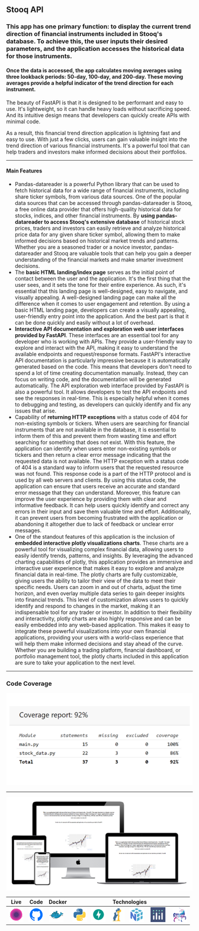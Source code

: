 ## Stooq API
### This app has one primary function: to display the current trend direction of financial instruments included in Stooq's database. To achieve this, the user inputs their desired parameters, and the application accesses the historical data for those instruments.

#### Once the data is accessed, the app calculates moving averages using three lookback periods: 50-day, 100-day, and 200-day. These moving averages provide a helpful indicator of the trend direction for each instrument.

The beauty of FastAPI is that it is designed to be performant and easy to use. It's lightweight, so it can handle heavy loads without sacrificing speed. And its intuitive design means that developers can quickly create APIs with minimal code.

As a result, this financial trend direction application is lightning fast and easy to use. With just a few clicks, users can gain valuable insight into the trend direction of various financial instruments. It's a powerful tool that can help traders and investors make informed decisions about their portfolios.

--------------------------------------------------

#### Main Features
* Pandas-datareader is a powerful Python library that can be used to fetch historical data for a wide range of financial instruments, including share ticker symbols, from various data sources. One of the popular data sources that can be accessed through pandas-datareader is Stooq, a free online data provider that offers high-quality historical data for stocks, indices, and other financial instruments. By **using pandas-datareader to access Stooq's extensive database** of historical stock prices, traders and investors can easily retrieve and analyze historical price data for any given share ticker symbol, allowing them to make informed decisions based on historical market trends and patterns. Whether you are a seasoned trader or a novice investor, pandas-datareader and Stooq are valuable tools that can help you gain a deeper understanding of the financial markets and make smarter investment decisions.
* The **basic HTML landing/index page** serves as the initial point of contact between the user and the application. It's the first thing that the user sees, and it sets the tone for their entire experience. As such, it's essential that this landing page is well-designed, easy to navigate, and visually appealing. A well-designed landing page can make all the difference when it comes to user engagement and retention. By using a basic HTML landing page, developers can create a visually appealing, user-friendly entry point into the application. And the best part is that it can be done quickly and easily without a lot of overhead.
* **Interactive API documentation and exploration web user interfaces provided by FastAPI**. These interfaces are an essential tool for any developer who is working with APIs. They provide a user-friendly way to explore and interact with the API, making it easy to understand the available endpoints and request/response formats. FastAPI's interactive API documentation is particularly impressive because it is automatically generated based on the code. This means that developers don't need to spend a lot of time creating documentation manually. Instead, they can focus on writing code, and the documentation will be generated automatically. The API exploration web interface provided by FastAPI is also a powerful tool. It allows developers to test the API endpoints and see the responses in real-time. This is especially helpful when it comes to debugging and testing, as developers can quickly identify and fix any issues that arise.
* Capability of **returning HTTP exceptions** with a status code of 404 for non-existing symbols or tickers. When users are searching for financial instruments that are not available in the database, it is essential to inform them of this and prevent them from wasting time and effort searching for something that does not exist. With this feature, the application can identify when users enter non-existing symbols or tickers and then return a clear error message indicating that the requested data is not available. The HTTP exception with a status code of 404 is a standard way to inform users that the requested resource was not found. This response code is a part of the HTTP protocol and is used by all web servers and clients. By using this status code, the application can ensure that users receive an accurate and standard error message that they can understand. Moreover, this feature can improve the user experience by providing them with clear and informative feedback. It can help users quickly identify and correct any errors in their input and save them valuable time and effort. Additionally, it can prevent users from becoming frustrated with the application or abandoning it altogether due to lack of feedback or unclear error messages.
* One of the standout features of this application is the inclusion of **embedded interactive plotly visualizations charts**. These charts are a powerful tool for visualizing complex financial data, allowing users to easily identify trends, patterns, and insights. By leveraging the advanced charting capabilities of plotly, this application provides an immersive and interactive user experience that makes it easy to explore and analyze financial data in real-time. The plotly charts are fully customizable, giving users the ability to tailor their view of the data to meet their specific needs. Users can zoom in and out of charts, adjust the time horizon, and even overlay multiple data series to gain deeper insights into financial trends. This level of customization allows users to quickly identify and respond to changes in the market, making it an indispensable tool for any trader or investor. In addition to their flexibility and interactivity, plotly charts are also highly responsive and can be easily embedded into any web-based application. This makes it easy to integrate these powerful visualizations into your own financial applications, providing your users with a world-class experience that will help them make informed decisions and stay ahead of the curve. Whether you are building a trading platform, financial dashboard, or portfolio management tool, the plotly charts included in this application are sure to take your application to the next level.

--------------------------------------------------

### Code Coverage

<img src="https://github.com/mjaroszewski1979/stooq-api/blob/main/cov_report.png">

--------------------------------------------------

  ![caption](https://github.com/mjaroszewski1979/stooq-api/blob/main/stooq_mockup.png)

  
  Live | Code | Docker | Technologies
  ---- | ---- | ------ | ------------
  [<img src="https://github.com/mjaroszewski1979/mjaroszewski1979/blob/main/deta_g.png">](https://8xl3m1.deta.dev/) | [<img src="https://github.com/mjaroszewski1979/mjaroszewski1979/blob/main/github_g.png">](https://github.com/mjaroszewski1979/stooq-api) | [<img src="https://github.com/mjaroszewski1979/mjaroszewski1979/blob/main/docker_g.png">](https://hub.docker.com/r/maciej1245/stooqapi) | <img src="https://github.com/mjaroszewski1979/mjaroszewski1979/blob/main/python_g.png"> &nbsp; <img src="https://github.com/mjaroszewski1979/mjaroszewski1979/blob/main/fastapi_g.png"> &nbsp; <img src="https://github.com/mjaroszewski1979/mjaroszewski1979/blob/main/pandas.png"> &nbsp; <img src="https://github.com/mjaroszewski1979/mjaroszewski1979/blob/main/numpy_g.png"> &nbsp; &nbsp; <img src="https://github.com/mjaroszewski1979/mjaroszewski1979/blob/main/plotly.png">  &nbsp; &nbsp; <img src="https://github.com/mjaroszewski1979/mjaroszewski1979/blob/main/uvicorn_g.png">   
